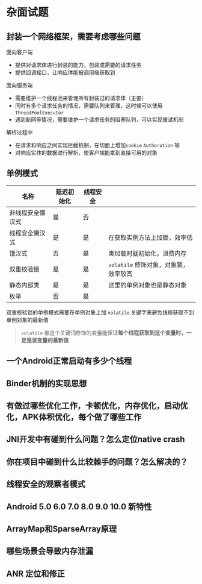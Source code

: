 # 杂面试题

## 封装一个网络框架，需要考虑哪些问题

面向客户端

- 提供对请求体进行封装的能力，包装成需要的请求任务
- 提供回调接口，让响应体能被调用端获取到

面向服务端

- 需要维护一个线程池来管理所有封装过的请求体（主要）
- 同时有多个请求任务的情况，需要队列来管理，这时候可以使用`ThreadPoolExecutor` 
- 遇到断网等情况，需要维护一个请求任务的阻塞队列，可以实现重试机制

解析过程中

- 在请求和响应之间实现拦截机制，在切面上增加`cookie` `Authoration` 等
- 对响应实体的数据进行解析，使客户端能拿到直接可用的对象

## 单例模式

| 名称             | 延迟初始化 | 线程安全 |                                       |
| ---------------- | ---------- | -------- | ------------------------------------- |
| 非线程安全懒汉式 | 是         | 否       |                                       |
| 线程安全懒汉式   | 是         | 是       | 在获取实例方法上加锁，效率低          |
| 饿汉式           | 否         | 是       | 类加载时就初始化，浪费内存            |
| 双重校验锁       | 是         | 是       | `volatile` 修饰对象，对象锁，效率较高 |
| 静态内部类       | 是         | 是       | 这里的单例对象也是静态对象            |
| 枚举             | 否         | 是       |                                       |

 双重校验锁的单例模式需要在单例对象上加 `volatile` 关键字来避免线程获取不到单例对象的最新值

> `volatile` 被这个关键词修饰的变量能保证**每个线程获取到这个变量时，一定是该变量的最新值**

## 一个Android正常启动有多少个线程

## Binder机制的实现思想

## 有做过哪些优化工作，卡顿优化，内存优化，启动优化，APK体积优化，每个做了哪些工作

## JNI开发中有碰到什么问题？怎么定位native crash

## 你在项目中碰到什么比较棘手的问题？怎么解决的？

## 线程安全的观察者模式

## Android 5.0 6.0 7.0 8.0 9.0 10.0 新特性

## ArrayMap和SparseArray原理

## 哪些场景会导致内存泄漏

## ANR 定位和修正






